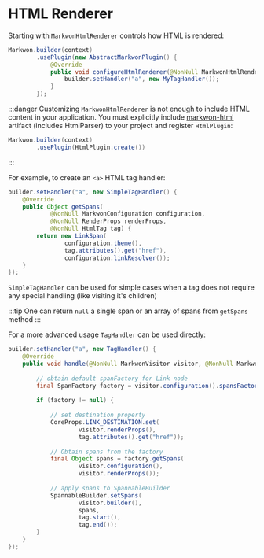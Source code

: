 # HTML Renderer

Starting with <Badge text="3.0.0" /> `MarkwonHtmlRenderer` controls how HTML
is rendered:

```java
Markwon.builder(context)
        .usePlugin(new AbstractMarkwonPlugin() {
            @Override
            public void configureHtmlRenderer(@NonNull MarkwonHtmlRenderer.Builder builder) {
                builder.setHandler("a", new MyTagHandler());
            }
        });
```

:::danger
Customizing `MarkwonHtmlRenderer` is not enough to include HTML content in your application.
You must explicitly include [markwon-html](/docs/v3/html/) artifact (includes HtmlParser) 
to your project and register `HtmlPlugin`:

```java
Markwon.builder(context)
        .usePlugin(HtmlPlugin.create())
```
:::

For example, to create an `<a>` HTML tag handler:

```java
builder.setHandler("a", new SimpleTagHandler() {
    @Override
    public Object getSpans(
            @NonNull MarkwonConfiguration configuration,
            @NonNull RenderProps renderProps,
            @NonNull HtmlTag tag) {
        return new LinkSpan(
                configuration.theme(), 
                tag.attributes().get("href"), 
                configuration.linkResolver());
    }
});
```

`SimpleTagHandler` can be used for simple cases when a tag does not require any special
handling (like visiting it's children)

:::tip
One can return `null` a single span or an array of spans from `getSpans` method
:::

For a more advanced usage `TagHandler` can be used directly:

```java
builder.setHandler("a", new TagHandler() {
    @Override
    public void handle(@NonNull MarkwonVisitor visitor, @NonNull MarkwonHtmlRenderer renderer, @NonNull HtmlTag tag) {
        
        // obtain default spanFactory for Link node
        final SpanFactory factory = visitor.configuration().spansFactory().get(Link.class);
        
        if (factory != null) {
            
            // set destination property
            CoreProps.LINK_DESTINATION.set(
                    visitor.renderProps(), 
                    tag.attributes().get("href"));
            
            // Obtain spans from the factory
            final Object spans = factory.getSpans(
                    visitor.configuration(), 
                    visitor.renderProps());
            
            // apply spans to SpannableBuilder
            SpannableBuilder.setSpans(
                    visitor.builder(), 
                    spans, 
                    tag.start(), 
                    tag.end());
        }
    }
});
```